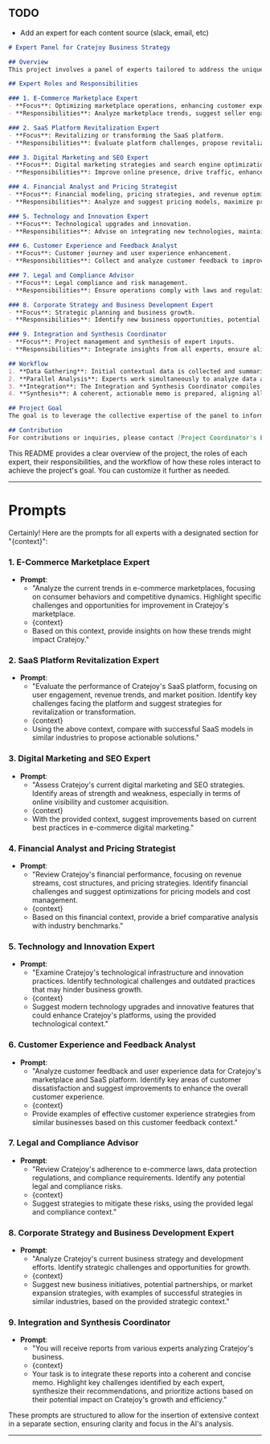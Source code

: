 ## TODO

- Add an expert for each content source (slack, email, etc)

```markdown
# Expert Panel for Cratejoy Business Strategy

## Overview
This project involves a panel of experts tailored to address the unique challenges and opportunities at Cratejoy.com, which operates a consumer e-commerce third-party marketplace and maintains a legacy SaaS platform. The panel consists of specialists in various domains, working together to provide comprehensive, actionable insights and strategies to drive business growth and efficiency.

## Expert Roles and Responsibilities

### 1. E-Commerce Marketplace Expert
- **Focus**: Optimizing marketplace operations, enhancing customer experience, and increasing visibility.
- **Responsibilities**: Analyze marketplace trends, suggest seller engagement strategies, and improve consumer satisfaction.

### 2. SaaS Platform Revitalization Expert
- **Focus**: Revitalizing or transforming the SaaS platform.
- **Responsibilities**: Evaluate platform challenges, propose revitalization strategies, and align with market trends and customer needs.

### 3. Digital Marketing and SEO Expert
- **Focus**: Digital marketing strategies and search engine optimization.
- **Responsibilities**: Improve online presence, drive traffic, enhance search rankings, and execute effective marketing campaigns.

### 4. Financial Analyst and Pricing Strategist
- **Focus**: Financial modeling, pricing strategies, and revenue optimization.
- **Responsibilities**: Analyze and suggest pricing models, maximize profitability, and assess financial sustainability.

### 5. Technology and Innovation Expert
- **Focus**: Technological upgrades and innovation.
- **Responsibilities**: Advise on integrating new technologies, maintaining competitive market presence, and innovative feature development.

### 6. Customer Experience and Feedback Analyst
- **Focus**: Customer journey and user experience enhancement.
- **Responsibilities**: Collect and analyze customer feedback to improve user experience and address customer pain points.

### 7. Legal and Compliance Advisor
- **Focus**: Legal compliance and risk management.
- **Responsibilities**: Ensure operations comply with laws and regulations, and advise on legal risks and policy updates.

### 8. Corporate Strategy and Business Development Expert
- **Focus**: Strategic planning and business growth.
- **Responsibilities**: Identify new business opportunities, potential partnerships, and expansion strategies.

### 9. Integration and Synthesis Coordinator
- **Focus**: Project management and synthesis of expert inputs.
- **Responsibilities**: Integrate insights from all experts, ensure alignment with business goals, and prepare a comprehensive memo for decision-making.

## Workflow
1. **Data Gathering**: Initial contextual data is collected and summarized.
2. **Parallel Analysis**: Experts work simultaneously to analyze data and develop insights within their domains.
3. **Integration**: The Integration and Synthesis Coordinator compiles inputs from all experts.
4. **Synthesis**: A coherent, actionable memo is prepared, aligning all expert recommendations with the overall business strategy.

## Project Goal
The goal is to leverage the collective expertise of the panel to inform strategic decision-making at Cratejoy, ensuring growth, operational efficiency, and market competitiveness.

## Contribution
For contributions or inquiries, please contact [Project Coordinator's Email/Contact Information].

```

This README provides a clear overview of the project, the roles of each expert, their responsibilities, and the workflow of how these roles interact to achieve the project's goal. You can customize it further as needed.



----

# Prompts

Certainly! Here are the prompts for all experts with a designated section for "{context}":

### 1. E-Commerce Marketplace Expert
- **Prompt**: 
  - "Analyze the current trends in e-commerce marketplaces, focusing on consumer behaviors and competitive dynamics. Highlight specific challenges and opportunities for improvement in Cratejoy's marketplace.
  - {context}
  - Based on this context, provide insights on how these trends might impact Cratejoy."

### 2. SaaS Platform Revitalization Expert
- **Prompt**: 
  - "Evaluate the performance of Cratejoy's SaaS platform, focusing on user engagement, revenue trends, and market position. Identify key challenges facing the platform and suggest strategies for revitalization or transformation.
  - {context}
  - Using the above context, compare with successful SaaS models in similar industries to propose actionable solutions."

### 3. Digital Marketing and SEO Expert
- **Prompt**: 
  - "Assess Cratejoy's current digital marketing and SEO strategies. Identify areas of strength and weakness, especially in terms of online visibility and customer acquisition.
  - {context}
  - With the provided context, suggest improvements based on current best practices in e-commerce digital marketing."

### 4. Financial Analyst and Pricing Strategist
- **Prompt**: 
  - "Review Cratejoy's financial performance, focusing on revenue streams, cost structures, and pricing strategies. Identify financial challenges and suggest optimizations for pricing models and cost management.
  - {context}
  - Based on this financial context, provide a brief comparative analysis with industry benchmarks."

### 5. Technology and Innovation Expert
- **Prompt**: 
  - "Examine Cratejoy's technological infrastructure and innovation practices. Identify technological challenges and outdated practices that may hinder business growth.
  - {context}
  - Suggest modern technology upgrades and innovative features that could enhance Cratejoy's platforms, using the provided technological context."

### 6. Customer Experience and Feedback Analyst
- **Prompt**: 
  - "Analyze customer feedback and user experience data for Cratejoy's marketplace and SaaS platform. Identify key areas of customer dissatisfaction and suggest improvements to enhance the overall customer experience.
  - {context}
  - Provide examples of effective customer experience strategies from similar businesses based on this customer feedback context."

### 7. Legal and Compliance Advisor
- **Prompt**: 
  - "Review Cratejoy's adherence to e-commerce laws, data protection regulations, and compliance requirements. Identify any potential legal and compliance risks.
  - {context}
  - Suggest strategies to mitigate these risks, using the provided legal and compliance context."

### 8. Corporate Strategy and Business Development Expert
- **Prompt**: 
  - "Analyze Cratejoy's current business strategy and development efforts. Identify strategic challenges and opportunities for growth.
  - {context}
  - Suggest new business initiatives, potential partnerships, or market expansion strategies, with examples of successful strategies in similar industries, based on the provided strategic context."

### 9. Integration and Synthesis Coordinator
- **Prompt**: 
  - "You will receive reports from various experts analyzing Cratejoy's business.
  - {context}
  - Your task is to integrate these reports into a coherent and concise memo. Highlight key challenges identified by each expert, synthesize their recommendations, and prioritize actions based on their potential impact on Cratejoy's growth and efficiency."

These prompts are structured to allow for the insertion of extensive context in a separate section, ensuring clarity and focus in the AI's analysis.


---




